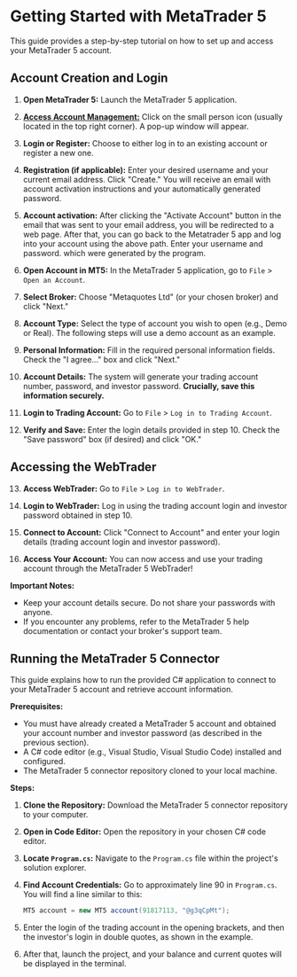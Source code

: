 # Getting Started with MetaTrader 5

This guide provides a step-by-step tutorial on how to set up and access your MetaTrader 5 account.

## Account Creation and Login

1. **Open MetaTrader 5:** Launch the MetaTrader 5 application.

2. [**Access Account Management:**](images/1.png) Click on the small person icon (usually located in the top right corner).  A pop-up window will appear.

3. **Login or Register:** Choose to either log in to an existing account or register a new one.

4. **Registration (if applicable):** Enter your desired username and your current email address. Click "Create." You will receive an email with account activation instructions and your automatically generated password.

5. **Account activation:** After clicking the "Activate Account" button in the email that was sent to your email address, you will be redirected to a web page. After that, you can go back to the Metatrader 5 app and log into your account using the above path. Enter your username and password. which were generated by the program.

6. **Open Account in MT5:** In the MetaTrader 5 application, go to `File` > `Open an Account`.

7. **Select Broker:** Choose "Metaquotes Ltd" (or your chosen broker) and click "Next."

8. **Account Type:** Select the type of account you wish to open (e.g., Demo or Real).  The following steps will use a demo account as an example.

9. **Personal Information:** Fill in the required personal information fields. Check the "I agree..." box and click "Next."

10. **Account Details:** The system will generate your trading account number, password, and investor password.  **Crucially, save this information securely.**

11. **Login to Trading Account:** Go to `File` > `Log in to Trading Account`.

12. **Verify and Save:** Enter the login details provided in step 10. Check the "Save password" box (if desired) and click "OK."

## Accessing the WebTrader

13. **Access WebTrader:** Go to `File` > `Log in to WebTrader`.

14. **Login to WebTrader:**  Log in using the trading account login and investor password obtained in step 10.

15. **Connect to Account:** Click "Connect to Account" and enter your login details (trading account login and investor password).

16. **Access Your Account:** You can now access and use your trading account through the MetaTrader 5 WebTrader!


**Important Notes:**

* Keep your account details secure.  Do not share your passwords with anyone.
* If you encounter any problems, refer to the MetaTrader 5 help documentation or contact your broker's support team.

## Running the MetaTrader 5 Connector

This guide explains how to run the provided C# application to connect to your MetaTrader 5 account and retrieve account information.

**Prerequisites:**

* You must have already created a MetaTrader 5 account and obtained your account number and investor password (as described in the previous section).
* A C# code editor (e.g., Visual Studio, Visual Studio Code) installed and configured.
* The MetaTrader 5 connector repository cloned to your local machine.


**Steps:**

1. **Clone the Repository:** Download the MetaTrader 5 connector repository to your computer.

2. **Open in Code Editor:** Open the repository in your chosen C# code editor.

3. **Locate `Program.cs`:**  Navigate to the `Program.cs` file within the project's solution explorer.

4. **Find Account Credentials:** Go to approximately line 90 in `Program.cs`. You will find a line similar to this:

   ```csharp
   MT5 account = new MT5 account(91817113, "@g3qCpMt"); 

5. Enter the login of the trading account in the opening brackets, and then the investor's login in double quotes, as shown in the example.

6. After that, launch the project, and your balance and current quotes will be displayed in the terminal.

